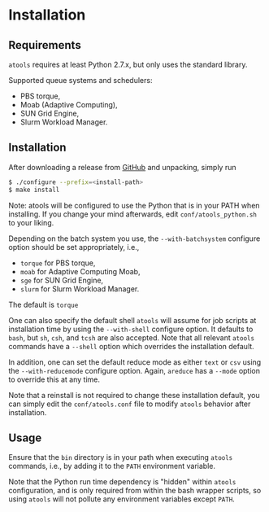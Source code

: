 # Installation

## Requirements
`atools` requires at least Python 2.7.x, but only uses the standard
library.

Supported queue systems and schedulers:

* PBS torque,
* Moab (Adaptive Computing),
* SUN Grid Engine,
* Slurm Workload Manager.


## Installation
After downloading a release from
[GitHub](https://github.com/gjbex/atools/releases) and unpacking, simply
run
```bash
$ ./configure --prefix=<install-path>
$ make install
```
Note: atools will be configured to use the Python that is in your PATH
when installing.  If you change your mind afterwards, edit
`conf/atools_python.sh` to your liking.

Depending on the batch system you use, the `--with-batchsystem` configure
option should be set appropriately, i.e.,

* `torque` for PBS torque,
* `moab` for Adaptive Computing Moab,
* `sge` for SUN Grid Engine,
* `slurm` for Slurm Workload Manager.

The default is `torque`

One can also specify the default shell `atools` will assume for job scripts
at installation time by using the `--with-shell` configure option.  It
defaults to `bash`, but `sh`, `csh`, and `tcsh` are also accepted.  Note
that all relevant `atools` commands have a `--shell` option which overrides
the installation default.

In addition, one can set the default reduce mode as either `text` or `csv`
using the `--with-reducemode` configure option.  Again, `areduce` has a
`--mode` option to override this at any time.

Note that a reinstall is not required to change these installation default,
you can simply edit the `conf/atools.conf` file to modify `atools`
behavior after installation.


## Usage
Ensure that the `bin` directory is in your path when executing `atools`
commands, i.e., by adding it to the `PATH` environment variable.

Note that the Python run time dependency is "hidden" within `atools`
configuration, and is only required from within the bash wrapper scripts,
so using `atools` will not pollute any environment variables except `PATH`.
